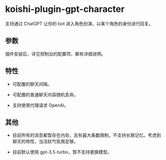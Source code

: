 # koishi-plugin-gpt-character

支持通过 ChatGPT 让你的 bot 进入角色扮演，以某个角色的身份进行回复。

## 参数

插件安装后，详见控制台的配置项，都有详细说明。

## 特性

- 可配置的聊天间隔。

- 可配置的普通聊天内容随机丢弃。

- 支持使用代理请求 OpenAI。

## 其他

- 目前所有的消息都暂存在内存，且有最大条数限制，不支持长期记忆。考虑到聊天的特性，当活跃气氛用足够。

- 目前默认使用 gpt-3.5-turbo，暂不支持更换模型。
